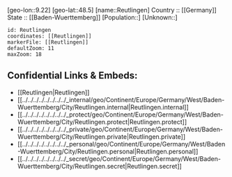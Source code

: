 ﻿---
location: [48.5,9.22] 
mapzoom: [7,12] 
mapmarker: city 
type: City
tags:
- geo/City


SpocWebEntityId: 33721
isDeleted: false
confidential: public

---
[geo-lon::9.22] 
[geo-lat::48.5] 
[name::Reutlingen] 
Country :: [[Germany]]  
State :: [[Baden-Wuerttemberg]] 
[Population::] 
[Unknown::] 


```leaflet
id: Reutlingen
coordinates: [[Reutlingen]] 
markerFile: [[Reutlingen]] 
defaultZoom: 11 
maxZoom: 18
```


## Confidential Links & Embeds: 
- [[Reutlingen|Reutlingen]]  
- [[../../../../../../../../_internal/geo/Continent/Europe/Germany/West/Baden-Wuerttemberg/City/Reutlingen.internal|Reutlingen.internal]] 
- [[../../../../../../../../_protect/geo/Continent/Europe/Germany/West/Baden-Wuerttemberg/City/Reutlingen.protect|Reutlingen.protect]] 
- [[../../../../../../../../_private/geo/Continent/Europe/Germany/West/Baden-Wuerttemberg/City/Reutlingen.private|Reutlingen.private]] 
- [[../../../../../../../../_personal/geo/Continent/Europe/Germany/West/Baden-Wuerttemberg/City/Reutlingen.personal|Reutlingen.personal]] 
- [[../../../../../../../../_secret/geo/Continent/Europe/Germany/West/Baden-Wuerttemberg/City/Reutlingen.secret|Reutlingen.secret]] 
